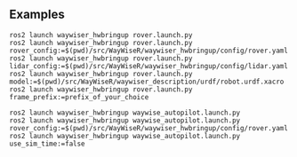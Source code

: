 ## Examples

    ros2 launch waywiser_hwbringup rover.launch.py
    ros2 launch waywiser_hwbringup rover.launch.py rover_config:=$(pwd)/src/WayWiseR/waywiser_hwbringup/config/rover.yaml
    ros2 launch waywiser_hwbringup rover.launch.py lidar_config:=$(pwd)/src/WayWiseR/waywiser_hwbringup/config/lidar.yaml
    ros2 launch waywiser_hwbringup rover.launch.py model:=$(pwd)/src/WayWiseR/waywiser_description/urdf/robot.urdf.xacro
    ros2 launch waywiser_hwbringup rover.launch.py frame_prefix:=prefix_of_your_choice

    ros2 launch waywiser_hwbringup waywise_autopilot.launch.py
    ros2 launch waywiser_hwbringup waywise_autopilot.launch.py rover_config:=$(pwd)/src/WayWiseR/waywiser_hwbringup/config/rover.yaml
    ros2 launch waywiser_hwbringup waywise_autopilot.launch.py use_sim_time:=false